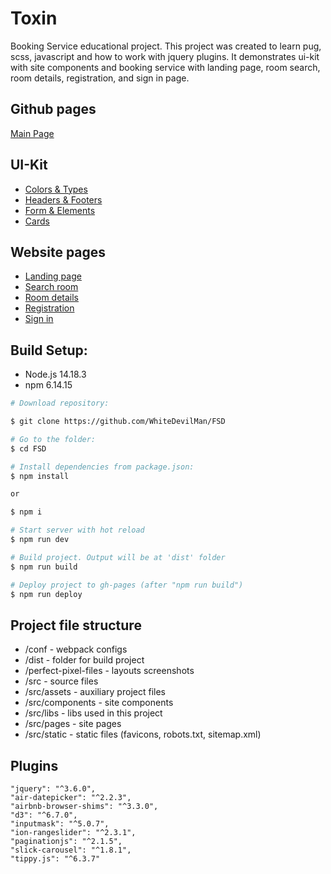 # **Toxin**

Booking Service educational project. This project was created to learn pug, scss, javascript and how to work with jquery plugins.
It demonstrates ui-kit with site components and booking service with landing page, room search, room details, registration, and sign in page.

## **Github pages**

[Main Page](https://whitedevilman.github.io/FSD/)

## **UI-Kit**

- [Colors & Types](http://whitedevilman.github.io/FSD/colors-and-types.html)
- [Headers & Footers](http://whitedevilman.github.io/FSD/headers-and-footers.html)
- [Form & Elements](http://whitedevilman.github.io/FSD/form-elements.html)
- [Cards](http://whitedevilman.github.io/FSD/cards.html)

## **Website pages**

- [Landing page](http://whitedevilman.github.io/FSD/landing-page.html)
- [Search room](http://whitedevilman.github.io/FSD/search-room.html)
- [Room details](http://whitedevilman.github.io/FSD/room-details.html)
- [Registration](http://whitedevilman.github.io/FSD/registration.html)
- [Sign in](http://whitedevilman.github.io/FSD/sign-in.html)

## Build Setup:

- Node.js 14.18.3
- npm 6.14.15

```bash
# Download repository:

$ git clone https://github.com/WhiteDevilMan/FSD

# Go to the folder:
$ cd FSD

# Install dependencies from package.json:
$ npm install

or

$ npm i

# Start server with hot reload
$ npm run dev

# Build project. Output will be at 'dist' folder
$ npm run build

# Deploy project to gh-pages (after "npm run build")
$ npm run deploy
```

## Project file structure

- /conf - webpack configs
- /dist - folder for build project
- /perfect-pixel-files - layouts screenshots
- /src - source files
- /src/assets - auxiliary project files
- /src/components - site components
- /src/libs - libs used in this project
- /src/pages - site pages
- /src/static - static files (favicons, robots.txt, sitemap.xml)

## Plugins

```
"jquery": "^3.6.0",
"air-datepicker": "^2.2.3",
"airbnb-browser-shims": "^3.3.0",
"d3": "^6.7.0",
"inputmask": "^5.0.7",
"ion-rangeslider": "^2.3.1",
"paginationjs": "^2.1.5",
"slick-carousel": "^1.8.1",
"tippy.js": "^6.3.7"
```

